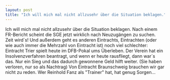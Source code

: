 ```yaml
---
layout: post
title: "Ich will mich mal nicht allzusehr über die Situation beklagen."
---
```


Ich will mich mal nicht allzusehr über die Situation beklagen. Nach einem FR-Bericht scheint die SGE jetzt wirklich nach Neuzugängen zu suchen. Zeit wird´s! Und außerdem geht es anderen Eintrachts, Eintrachten (oder wie auch immer die Mehrzahl von Eintracht ist) noch viel schlechter: Eintracht Trier spielt heute im DFB-Pokal ums Überleben. Der Verein hat ein Insolvenzverfahren beantragt, und wenn er heute rausfliegt, dann war´s das. Nur ein Sieg und das dadurch gewonnene Geld hilft weiter. (Sie haben verloren, nur so als Nachtrag) Von Eintracht Braunschweig brauchen wir gar nicht zu reden. Wer Reinhold Fanz als "Trainer" hat, hat genug Sorgen...
